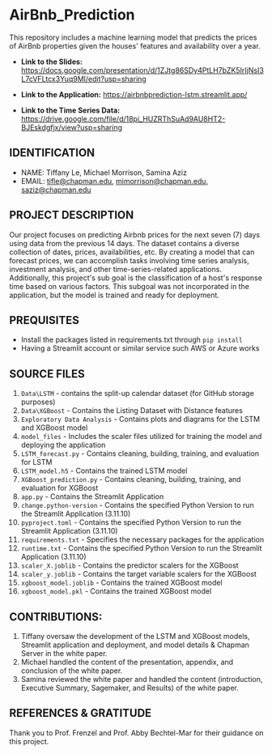 # AirBnb_Prediction
This repository includes a machine learning model that predicts the prices of AirBnb properties given the houses' features and availability over a year.

* **Link to the Slides:** https://docs.google.com/presentation/d/1ZJtg86SDy4PtLH7bZK5IrIjNsI3L7cVFLtcx3Yuq9MI/edit?usp=sharing

* **Link to the Application:** https://airbnbprediction-lstm.streamlit.app/

* **Link to the Time Series Data:** https://drive.google.com/file/d/18pi_HUZRThSuAd9AU8HT2-BJEskdgfjx/view?usp=sharing

## IDENTIFICATION
* NAME: Tiffany Le, Michael Morrison, Samina Aziz
* EMAIL: tifle@chapman.edu, mimorrison@chapman.edu, saziz@chapman.edu

## PROJECT DESCRIPTION
Our project focuses on predicting Airbnb prices for the next seven (7) days using data from the previous 14 days. The dataset contains a diverse collection of dates, prices, availabilities, etc. By creating a model that can forecast prices, we can accomplish tasks involving time series analysis, investment analysis, and other time-series-related applications. Additionally, this project's sub goal is the classification of a host's response time based on various factors. This subgoal was not incorporated in the application, but the model is trained and ready for deployment.

## PREQUISITES
* Install the packages listed in requirements.txt through `pip install`
* Having a Streamlit account or similar service such AWS or Azure works

## SOURCE FILES
1. `Data\LSTM` - contains the split-up calendar dataset (for GitHub storage purposes)
2. `Data\XGBoost` - Contains the Listing Dataset with Distance features
3. `Exploratory Data Analysis` - Contains plots and diagrams for the LSTM and XGBoost model
4. `model_files` - Includes the scaler files utilized for training the model and deploying the application
5. `LSTM_forecast.py` - Contains cleaning, building, training, and evaluation for LSTM
6. `LSTM_model.h5` - Contains the trained LSTM model
7. `XGBoost_prediction.py` - Contains cleaning, building, training, and evaluation for XGBoost
8. `app.py` - Contains the Streamlit Application
9. `change.python-version` - Contains the specified Python Version to run the Streamlit Application (3.11.10)
10. `pyproject.toml` - Contains the specified Python Version to run the Streamlit Application (3.11.10)
11. `requirements.txt` - Specifies the necessary packages for the application
12. `runtime.txt` - Contains the specified Python Version to run the Streamlit Application (3.11.10)
13. `scaler_X.joblib` - Contains the predictor scalers for the XGBoost
14. `scaler_y.joblib` - Contains the target variable scalers for the XGBoost
15. `xgboost_model.joblib` - Contains the trained XGBoost model
16. `xgboost_model.pkl` - Contains the trained XGBoost model

## CONTRIBUTIONS:
1. Tiffany oversaw the development of the LSTM and XGBoost models, Streamlit application and deployment, and model details & Chapman Server in the white paper.
2. Michael handled the content of the presentation, appendix, and conclusion of the white paper.
3. Samina reviewed the white paper and handled the content (introduction, Executive Summary, Sagemaker, and Results) of the white paper.

## REFERENCES & GRATITUDE
Thank you to Prof. Frenzel and Prof. Abby Bechtel-Mar for their guidance on this project.
